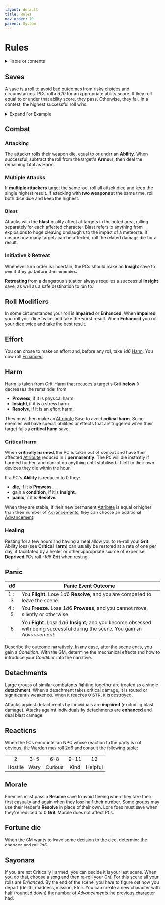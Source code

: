 ```yaml
---
layout: default
title: Rules
nav_order: 10
parent: System
---
```


# Rules

<details close markdown="block">
  <summary id="index">
    Table of contents
  </summary>
  {: .text-delta }
- TOC
{:toc}
</details>

## Saves

A save is a roll to avoid bad outcomes from risky choices and circumstances.
PCs roll a *d20* for an appropriate ability score.
If they roll equal to or under that ability score, they pass.
Otherwise, they fail.
In a contest, the highest successful roll wins.

<details markdown="block">
  <summary>
Expand For Example
 </summary>
 _Bea encounters a group of heavily-armed Goblins standing guard before a tunnel entrance. Her player carefully plots a course, recognizing that her 13 DEX makes sneaking past the guards the best option. She rolls a *d20*, and resulting in a 10 – a success!_
</details>

## Combat

### Attacking

The attacker rolls their weapon die, equal to or under an **Ability**.
When successful, subtract the roll from the target's **Armour**, then deal the remaining total as Harm.

### Multiple Attacks

If **multiple attackers** target the same foe, roll all attack dice and keep the single highest result.
If attacking with **two weapons** at the same time, roll both dice dice and keep the highest.

### Blast

Attacks with the **blast** quality affect all targets in the noted area, rolling separately for each affected character.
Blast refers to anything from explosions to huge cleaving onslaughts to the impact of a meteorite.
If unsure how many targets can be affected, roll the related damage die for a result.

### Initiative & Retreat

Whenever turn order is uncertain, the PCs should make an **Insight** save to see if they go before their enemies.

**Retreating** from a dangerous situation always requires a successful **Insight** save, as well as a safe destination to run to.

## Roll Modifiers

In some circumstances your roll is **Impaired** or **Enhanced**.
When **Impaired** you roll your dice twice, and take the worst result.
When **Enhanced** you roll your dice twice and take the best result.

## Effort

You can chose to make an effort and, before any roll, take *1d6* [Harm](/system/rules/#harm).
You now roll [Enhanced](/system/rules/#roll-modifiers).

## Harm

Harm is taken from Grit.
Harm that reduces a target's Grit **below** 0 decreases the remainder from

- **Prowess**, if it is physical harm.
- **Insight**, if it is a stress harm.
- **Resolve**, if it is an effort harm.

They must then make an [Attribute](/system/characters/#attributes) Save to avoid **critical harm**.
Some enemies will have special abilities or effects that are triggered when their target fails a **critical harm** save.

### Critical harm

When **critically harmed**, the PC is taken out of combat and have their affected [Attribute](/system/characters/#attributes) reduced in *1* **permanently**.
The PC will die instantly if harmed further, and cannot do anything until stabilised.
If left to their own devices they die within the hour.

If a PC's **Ability** is reduced to 0 they:

- **die**, if it is **Prowess**.
- gain a **condition**, if it is **Insight**.
- **panic**, if it is **Resolve**.

When they are stable, if their new permanent [Attribute](/system/characters/#attributes) is equal or higher than their number of [Advancements](/system/characters/#advancements), they can choose an additional [Advancement](/system/characters/#advancements).

### Healing

Resting for a few hours and having a meal allow you to re-roll your **Grit**.
Ability loss (see **Critical Harm**) can usually be restored at a rate of one per day, if facilitated by a healer or other appropriate source of expertise.
**Deprived** PCs roll *-1d6* **Grit** when resting.

## Panic


| $d6$  | Panic Event Outcome                                                                                                               |
| :---: | --------------------------------------------------------------------------------------------------------------------------------- |
| $1:3$ | You **Flight**. Lose $1d6$ **Resolve**, and you are compelled to leave the scene.                                                 |
| $4:5$ | You **Freeze**. Lose $1d6$ **Prowess**, and you cannot move, silently or otherwise.                                               |
|  $6$  | You **Fight**. Lose $1d6$ **Insight**, and you become obsessed with being successful during the scene. You gain an *Advancement*. |

Describe the outcome narratively.
In any case, after the scene ends, you gain a *Condition*.
With the GM, determine the mechanical effects and how to introduce your *Condition* into the narrative.
## Detachments

Large groups of similar combatants fighting together are treated as a single **detachment**.
When a detachment takes critical damage, it is routed or significantly weakened. When it reaches 0 STR, it is destroyed.

Attacks against detachments by individuals are **impaired** (excluding blast damage).
Attacks against individuals by detachments are **enhanced** and deal blast damage.

## Reactions

When the PCs encounter an NPC whose reaction to the party is not obvious, the Warden may roll 2d6 and consult the following table:

|         |      |         |      |         |
| :-----: | :--: | :-----: | :--: | :-----: |
|    2    | 3-5  |   6-8   | 9-11 |   12    |
| Hostile | Wary | Curious | Kind | Helpful |

## Morale

Enemies must pass a **Resolve** save to avoid fleeing when they take their first casualty and again when they lose half their number.
Some groups may use their leader's **Resolve** in place of their own.
Lone foes must save when they're reduced to 0 **Grit**.
Morale does not affect PCs.

## Fortune die

When the GM wants to leave some decision to the dice, determine the chances and roll *1d6*.

## Sayonara

If you are not Critically Harmed, you can decide it is your last scene.
When you do that, choose a song and then re-roll your *Grit*.
For this scene all your rolls are *Enhanced*.
By the end of the scene, you have to figure out how you depart (death, madness, mission, Etc.).
You can create a new character with half (rounded down) the number of *Advancements* the previous character had.